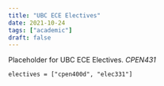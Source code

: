 ```yaml
---
title: "UBC ECE Electives"
date: 2021-10-24
tags: ["academic"]
draft: false
---
```


Placeholder for UBC ECE Electives. _CPEN431_

```
electives = ["cpen400d", "elec331"]
```
